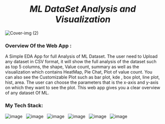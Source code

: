 <h1 align="center">
  <i> ML DataSet Analysis and Visualization </i>
</h1>


![Cover-img (2)](https://user-images.githubusercontent.com/78292851/165175230-036a5f6c-1e43-4c56-bc73-6dfc9c56a757.jpg)



### Overview Of the Web App :

A Simple EDA App for full Analysis of ML Dataset. The user need to Upload any dataset in CSV format, it will show the full analysis of the dataset such as top 5 columns, the shape, Value count, summary as well as the visualization which contains HeatMap, Pie Chat, Plot of value count. You can also see the Customizable Plot such as bar plot, kde , box plot, line plot, hist, area. The user can choose the parameters that is the x-axis and y-axis on which they want to see the plot. This web app gives you a clear overview of any dataset Of ML.

### My Tech Stack:
![image](https://img.shields.io/badge/Python-14354C?style=for-the-badge&logo=python&logoColor=white)&nbsp;&nbsp;
![image](https://img.shields.io/badge/NumPy-000000?style=for-the-badge&logo=numpy&logoColor=white)&nbsp;&nbsp;
![image](https://img.shields.io/badge/Pandas-000000?style=for-the-badge&logo=pandas&logoColor=white)&nbsp;&nbsp;
![image](https://img.shields.io/badge/Matplotlib-000000?style=for-the-badge&logo=matplotlib&logoColor=white)&nbsp;&nbsp;
![image](https://img.shields.io/badge/Seaborn-000000?style=for-the-badge&logo=seaborn&logoColor=white)&nbsp;&nbsp;
![image](https://img.shields.io/badge/Streamlit-000000?style=for-the-badge&logo=streamlit&logoColor=white)&nbsp;&nbsp;
